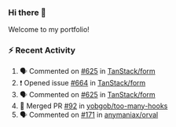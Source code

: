 ### Hi there 👋
Welcome to my portfolio!

### ⚡ Recent Activity
<!--START_SECTION:activity-->
1. 🗣 Commented on [#625](https://github.com/TanStack/form/issues/625#issuecomment-2035534819) in [TanStack/form](https://github.com/TanStack/form)
2. ❗ Opened issue [#664](https://github.com/TanStack/form/issues/664) in [TanStack/form](https://github.com/TanStack/form)
3. 🗣 Commented on [#625](https://github.com/TanStack/form/issues/625#issuecomment-2035440820) in [TanStack/form](https://github.com/TanStack/form)
4. 🎉 Merged PR [#92](https://github.com/yobgob/too-many-hooks/pull/92) in [yobgob/too-many-hooks](https://github.com/yobgob/too-many-hooks)
5. 🗣 Commented on [#171](https://github.com/anymaniax/orval/issues/171#issuecomment-1883728505) in [anymaniax/orval](https://github.com/anymaniax/orval)
<!--END_SECTION:activity-->
